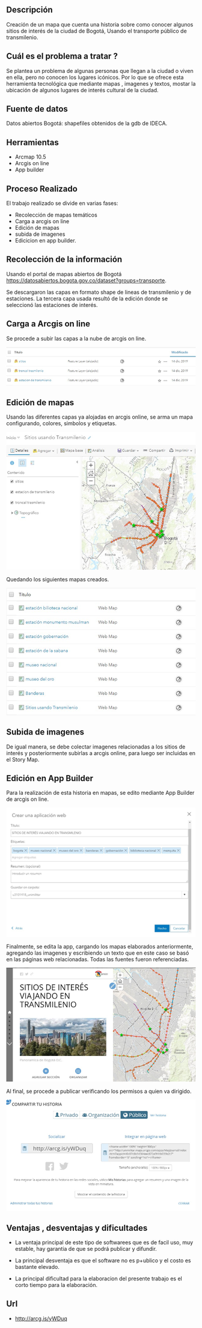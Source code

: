 ## Descripción

Creación de un mapa que cuenta una historia sobre como conocer algunos sitios de interés de la ciudad de Bogotá, Usando el transporte público de transmilenio.

##  Cuál es el problema a tratar ?
Se plantea un problema de algunas personas que llegan a la ciudad o viven en ella, pero no conocen los lugares icónicos. Por lo que se ofrece esta herramienta tecnológica que mediante mapas , imagenes y textos, mostar la ubicación de algunos lugares de interés cultural de la ciudad.

## Fuente de datos

Datos abiertos Bogotá: shapefiles obtenidos de la gdb de IDECA.

##  Herramientas

- Arcmap 10.5
- Arcgis on line
- App builder

##  Proceso Realizado

El trabajo realizado se divide en varias fases:

- Recolección de mapas temáticos
- Carga a arcgis on line
- Edición de mapas
- subida de imagenes
- Edicicion en app builder.

## Recolección de la información 

Usando el portal de mapas abiertos de Bogotá
https://datosabiertos.bogota.gov.co/dataset?groups=transporte.

Se descargaron las capas en formato shape de lineas de transmilenio y de estaciones. La tercera capa usada resultó de la edición donde se seleccionó las estaciones de interés.

## Carga a Arcgis on line

Se procede a subir las capas a la nube de arcgis on line.

![subidacapas](images/t3_subida_capas.jpg)

## Edición de mapas

Usando las diferentes capas ya alojadas en arcgis online, se arma un mapa configurando, colores, simbolos y etiquetas.

![edicionmapa](images/t3_edicionmapa.jpg)

Quedando los siguientes mapas creados.

![crearmapas](images/t3_creacionmapas.jpg)

## Subida de imagenes

De igual manera, se debe colectar imagenes relacionadas a los sitios de interés y posteriormente subirlas a arcgis online, para luego ser incluidas en el Story Map.

## Edición en App Builder

Para la realización de esta historia en mapas, se edito mediante App Builder de arcgis on line.

![creacionapp](images/creacion_app.jpg)

Finalmente, se edita la app, cargando los mapas elaborados anteriormente, agregando las imagenes y escribiendo un texto que en este caso se basó en las páginas web relacionadas. Todas las fuentes fueron referenciadas.

![edicionapp](images/t3_edicion_app.jpg)

Al final, se procede a publicar verificando los permisos a quien va dirigido.

![compartir](images/t3_compartir.jpg)

## Ventajas , desventajas y dificultades

- La ventaja principal de este tipo de softwarees que es de facil uso, muy estable, hay garantia de que se podrá publicar y difundir.

- La principal desventaja es que el software no es p+ublico y el costo es bastante elevado.

- La principal dificultad para la elaboracion del presente trabajo es el corto tiempo para la elaboración.

##  Url

-  http://arcg.is/yWDuq
